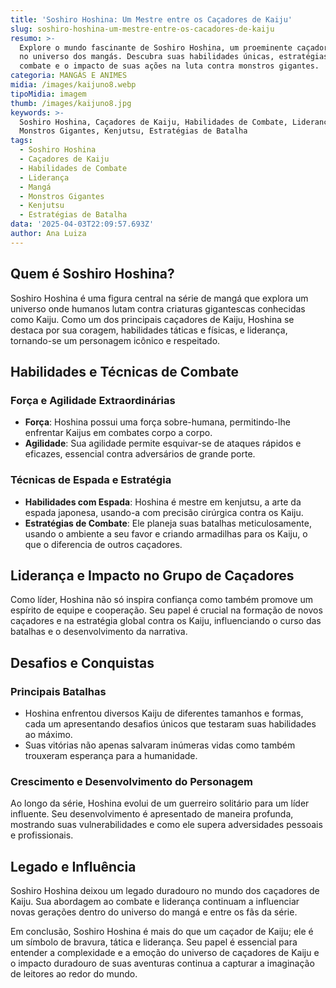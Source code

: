 ```yaml
---
title: 'Soshiro Hoshina: Um Mestre entre os Caçadores de Kaiju'
slug: soshiro-hoshina-um-mestre-entre-os-cacadores-de-kaiju
resumo: >-
  Explore o mundo fascinante de Soshiro Hoshina, um proeminente caçador de Kaiju
  no universo dos mangás. Descubra suas habilidades únicas, estratégias de
  combate e o impacto de suas ações na luta contra monstros gigantes.
categoria: MANGÁS E ANIMES
midia: /images/kaijuno8.webp
tipoMidia: imagem
thumb: /images/kaijuno8.jpg
keywords: >-
  Soshiro Hoshina, Caçadores de Kaiju, Habilidades de Combate, Liderança, Mangá,
  Monstros Gigantes, Kenjutsu, Estratégias de Batalha
tags:
  - Soshiro Hoshina
  - Caçadores de Kaiju
  - Habilidades de Combate
  - Liderança
  - Mangá
  - Monstros Gigantes
  - Kenjutsu
  - Estratégias de Batalha
data: '2025-04-03T22:09:57.693Z'
author: Ana Luiza
---
```


## Quem é Soshiro Hoshina?
Soshiro Hoshina é uma figura central na série de mangá que explora um universo onde humanos lutam contra criaturas gigantescas conhecidas como Kaiju. Como um dos principais caçadores de Kaiju, Hoshina se destaca por sua coragem, habilidades táticas e físicas, e liderança, tornando-se um personagem icônico e respeitado.

 ## Habilidades e Técnicas de Combate
### Força e Agilidade Extraordinárias
- **Força**: Hoshina possui uma força sobre-humana, permitindo-lhe enfrentar Kaijus em combates corpo a corpo.
- **Agilidade**: Sua agilidade permite esquivar-se de ataques rápidos e eficazes, essencial contra adversários de grande porte.

### Técnicas de Espada e Estratégia
- **Habilidades com Espada**: Hoshina é mestre em kenjutsu, a arte da espada japonesa, usando-a com precisão cirúrgica contra os Kaiju.
- **Estratégias de Combate**: Ele planeja suas batalhas meticulosamente, usando o ambiente a seu favor e criando armadilhas para os Kaiju, o que o diferencia de outros caçadores.

## Liderança e Impacto no Grupo de Caçadores
Como líder, Hoshina não só inspira confiança como também promove um espírito de equipe e cooperação. Seu papel é crucial na formação de novos caçadores e na estratégia global contra os Kaiju, influenciando o curso das batalhas e o desenvolvimento da narrativa.

## Desafios e Conquistas
### Principais Batalhas
- Hoshina enfrentou diversos Kaiju de diferentes tamanhos e formas, cada um apresentando desafios únicos que testaram suas habilidades ao máximo.
- Suas vitórias não apenas salvaram inúmeras vidas como também trouxeram esperança para a humanidade.

### Crescimento e Desenvolvimento do Personagem
Ao longo da série, Hoshina evolui de um guerreiro solitário para um líder influente. Seu desenvolvimento é apresentado de maneira profunda, mostrando suas vulnerabilidades e como ele supera adversidades pessoais e profissionais.

## Legado e Influência
Soshiro Hoshina deixou um legado duradouro no mundo dos caçadores de Kaiju. Sua abordagem ao combate e liderança continuam a influenciar novas gerações dentro do universo do mangá e entre os fãs da série.

Em conclusão, Soshiro Hoshina é mais do que um caçador de Kaiju; ele é um símbolo de bravura, tática e liderança. Seu papel é essencial para entender a complexidade e a emoção do universo de caçadores de Kaiju e o impacto duradouro de suas aventuras continua a capturar a imaginação de leitores ao redor do mundo.

